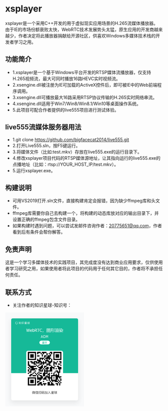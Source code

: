 # xsplayer
xsplayer是一个采用C++开发的用于虚拟现实应用场景的H.265流媒体播放器。
由于IE的市场份额衰败太快，WebRTC技术发展势头太猛，原生应用的开发商越来越少，作者决定将此播放器捐献给开源社区，供喜欢Windows多媒体技术栈的开发者学习之用。

## 功能简介
- 1.xsplayer是一个基于Windows平台开发的RTSP媒体流播放器，仅支持H.265视频流，最大可同时播放16路HEVC实时视频流。
- 2.xsengine.dll被注册为IE可加载的ActiveX控件后，即可被IE中的Web前端程序调用。
- 3.xsengine.dll可播放最大16路采用RTSP协议传输的H.265实时网络串流。
- 4.xsengine.dll适用于Win7/Win8/Win8.1/Win10等桌面操作系统。
- 5.此项目可配合作者提供的live555项目进行测试体验。

## live555流媒体服务器用法
- 1.git clone https://github.com/bigfacecat2014/live555.git
- 2.打开Live555.sln，按F5键运行。
- 3.将媒体文件（比如:test.mkv）存放在live555.exe的运行目录下。
- 4.修改xsplayer项目代码的RTSP媒体源地址，让其指向运行的live555.exe的点播地址（比如：rtsp://YOUR_HOST_IP/test.mkv）。
- 5.运行xsplayer.exe。

## 构建说明
- 可用VS2019打开.sln文件，直接构建肯定会报错，因为缺少ffmpeg库和头文件。
- ffmpeg库需要你自己去构建一个，将构建的动态库放对应的输出目录下，并设置正确的ffmpeg包含文件目录。
- 如果构建时遇到问题，可以尝试发邮件咨询作者：20775651@qq.com，作者看到后有条件会帮你解答。

## 免责声明
这是一个学习多媒体技术的实践项目，其完成度没有达到商业应用要求，仅供使用者学习研究之用，如果使用者将此项目的代码用于任何其它目的，作者将不承担任何责任。

## 联系方式
 - 关注作者的知识星球-知识号：
 <img src=https://github.com/bigfacecat2014/xsplayer/blob/main/zsxq_github.png width=50% />
 